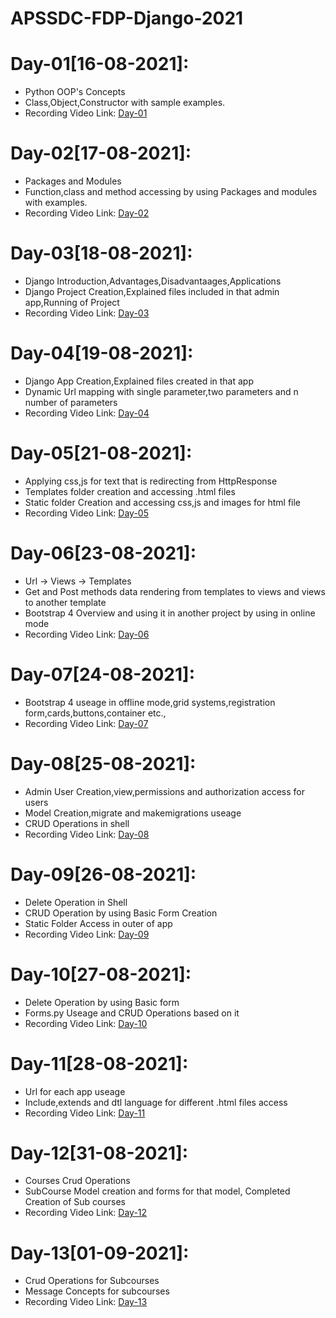 # APSSDC-FDP-Django-2021

# Day-01[16-08-2021]:
  - Python OOP's Concepts
  - Class,Object,Constructor with sample examples.
  - Recording Video Link: [Day-01](https://transcripts.gotomeeting.com/#/s/62ed7399576c26df280d6c9740ce7fd3ebd51a0c31ba3aea224039919f09088c)

# Day-02[17-08-2021]:
  - Packages and Modules
  - Function,class and method accessing by using Packages and modules with examples.
  - Recording Video Link: [Day-02](https://transcripts.gotomeeting.com/#/s/f674e8e2b67efa3cf22bc8dbe5661030ab700533b1aa5f1888d5eb3b462c7819)

# Day-03[18-08-2021]:
  - Django Introduction,Advantages,Disadvantaages,Applications
  - Django Project Creation,Explained files included in that admin app,Running of Project
  - Recording Video Link: [Day-03](https://transcripts.gotomeeting.com/#/s/c0f36af743bed9da1fac76fcc54bce76e670a331b9324d612762192b8cc159e0) 

# Day-04[19-08-2021]:
  - Django App Creation,Explained files created in that app
  - Dynamic Url mapping with single parameter,two parameters and n number of parameters
  - Recording Video Link: [Day-04](https://transcripts.gotomeeting.com/#/s/d0d6030e4e3eb3afa25f2adb004917715bded932c185d42eaa7fce6b15f6a134)

# Day-05[21-08-2021]:
  - Applying css,js for text that is redirecting from HttpResponse
  - Templates folder creation and accessing .html files
  - Static folder Creation and accessing css,js and images for html file
  - Recording Video Link: [Day-05](https://transcripts.gotomeeting.com/#/s/4829756d2a0c45896fe92dc19daaa847c596763a71fbeccc1d3d8d6101a75466)

# Day-06[23-08-2021]:
  - Url -> Views -> Templates
  - Get and Post methods data rendering from templates to views and views to another template
  - Bootstrap 4 Overview and using it in another project by using in online mode
  - Recording Video Link: [Day-06](https://transcripts.gotomeeting.com/#/s/cb784a982838cd46920a1c4e4dd59c538c243a5ea6ee90d23a0023d27ac50b46)

# Day-07[24-08-2021]:
  - Bootstrap 4 useage in offline mode,grid systems,registration form,cards,buttons,container etc.,
  - Recording Video Link: [Day-07](https://transcripts.gotomeeting.com/#/s/362159e3220ef693decfc8732f3ececd818be7341cd37ba77d46584a94a416e5)

# Day-08[25-08-2021]:
  - Admin User Creation,view,permissions and authorization access for users
  - Model Creation,migrate and makemigrations useage
  - CRUD Operations in shell
  - Recording Video Link: [Day-08](https://transcripts.gotomeeting.com/#/s/f9c5326ebaf66b3aec33e72cbfe7dc038d9ab76328d245c0c6b99c9deb6ea807)

# Day-09[26-08-2021]:
  - Delete Operation in Shell
  - CRUD Operation by using Basic Form Creation
  - Static Folder Access in outer of app
  - Recording Video Link: [Day-09](https://transcripts.gotomeeting.com/#/s/71aef8ff0bd946f5238b84e1011927cd4ca1e431db262e695e993aa5782edde6)

# Day-10[27-08-2021]:
  - Delete Operation by using Basic form
  - Forms.py Useage and CRUD Operations based on it
  - Recording Video Link: [Day-10](https://transcripts.gotomeeting.com/#/s/50f21e898aa98086f09dc313ff639ad44488d7be88c92311f3ec93b012d0b965)

# Day-11[28-08-2021]:
  - Url for each app useage
  - Include,extends and dtl language for different .html files access
  - Recording Video Link: [Day-11](https://transcripts.gotomeeting.com/#/s/c936bdb046e3f481dbb41e204439e736294f26b526899ade7fd2a29cd61e6305) 

# Day-12[31-08-2021]:
  - Courses Crud Operations
  - SubCourse Model creation and forms for that model, Completed Creation of Sub courses
  - Recording Video Link: [Day-12](https://transcripts.gotomeeting.com/#/s/9c8eadb1db0a5c2637b90bb4ab613c0f1ac800a7e19d3e0692c7aa310988e39b)
# Day-13[01-09-2021]:
  - Crud Operations for Subcourses
  - Message Concepts for subcourses
  - Recording Video Link: [Day-13](https://transcripts.gotomeeting.com/#/s/dcc5dece9c629a12f57b15d5dc6415fd89e01ed718a77efd0edc31b7e811f782)
